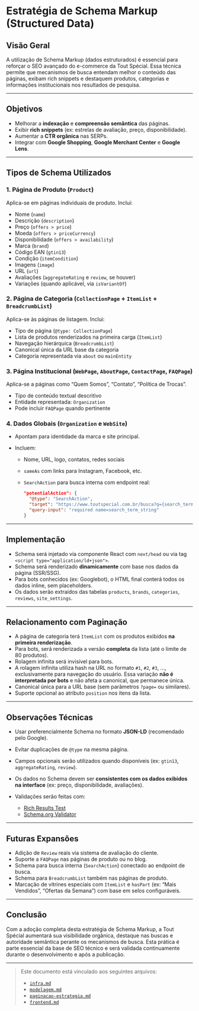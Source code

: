 # Estratégia de Schema Markup (Structured Data)

## Visão Geral

A utilização de Schema Markup (dados estruturados) é essencial para reforçar o SEO avançado do e-commerce da Tout Spécial. Essa técnica permite que mecanismos de busca entendam melhor o conteúdo das páginas, exibam rich snippets e destaquem produtos, categorias e informações institucionais nos resultados de pesquisa.

---

## Objetivos

* Melhorar a **indexação** e **compreensão semântica** das páginas.
* Exibir **rich snippets** (ex: estrelas de avaliação, preço, disponibilidade).
* Aumentar a **CTR orgânica** nas SERPs.
* Integrar com **Google Shopping**, **Google Merchant Center** e **Google Lens**.

---

## Tipos de Schema Utilizados

### 1. Página de Produto (`Product`)

Aplica-se em páginas individuais de produto. Inclui:

* Nome (`name`)
* Descrição (`description`)
* Preço (`offers > price`)
* Moeda (`offers > priceCurrency`)
* Disponibilidade (`offers > availability`)
* Marca (`brand`)
* Código EAN (`gtin13`)
* Condição (`itemCondition`)
* Imagens (`image`)
* URL (`url`)
* Avaliações (`aggregateRating` e `review`, se houver)
* Variações (quando aplicável, via `isVariantOf`)

### 2. Página de Categoria (`CollectionPage` + `ItemList` + `BreadcrumbList`)

Aplica-se às páginas de listagem. Inclui:

* Tipo de página (`@type: CollectionPage`)
* Lista de produtos renderizados na primeira carga (`ItemList`)
* Navegação hierárquica (`BreadcrumbList`)
* Canonical única da URL base da categoria
* Categoria representada via `about` ou `mainEntity`

### 3. Página Institucional (`WebPage`, `AboutPage`, `ContactPage`, `FAQPage`)

Aplica-se a páginas como “Quem Somos”, “Contato”, “Política de Trocas”.

* Tipo de conteúdo textual descritivo
* Entidade representada: `Organization`
* Pode incluir `FAQPage` quando pertinente

### 4. Dados Globais (`Organization` e `WebSite`)

* Apontam para identidade da marca e site principal.
* Incluem:

  * Nome, URL, logo, contatos, redes sociais
  * `sameAs` com links para Instagram, Facebook, etc.
  * `SearchAction` para busca interna com endpoint real:

    ```json
    "potentialAction": {
      "@type": "SearchAction",
      "target": "https://www.toutspecial.com.br/busca?q={search_term_string}",
      "query-input": "required name=search_term_string"
    }
    ```

---

## Implementação

* Schema será injetado via componente React com `next/head` ou via tag `<script type="application/ld+json">`.
* Schema será renderizado **dinamicamente** com base nos dados da página (SSR/SSG).
* Para bots conhecidos (ex: Googlebot), o HTML final conterá todos os dados inline, sem placeholders.
* Os dados serão extraídos das tabelas `products`, `brands`, `categories`, `reviews`, `site_settings`.

---

## Relacionamento com Paginação

* A página de categoria terá `ItemList` com os produtos exibidos **na primeira renderização**.
* Para bots, será renderizada a versão **completa** da lista (até o limite de 80 produtos).
* Rolagem infinita será invisível para bots.
* A rolagem infinita utiliza hash na URL no formato `#1`, `#2`, `#3`, ..., exclusivamente para navegação do usuário. Essa variação **não é interpretada por bots** e não afeta a canonical, que permanece única.
* Canonical única para a URL base (sem parâmetros `?page=` ou similares).
* Suporte opcional ao atributo `position` nos itens da lista.

---

## Observações Técnicas

* Usar preferencialmente Schema no formato **JSON-LD** (recomendado pelo Google).
* Evitar duplicações de `@type` na mesma página.
* Campos opcionais serão utilizados quando disponíveis (ex: `gtin13`, `aggregateRating`, `review`).
* Os dados no Schema devem ser **consistentes com os dados exibidos na interface** (ex: preço, disponibilidade, avaliações).
* Validações serão feitas com:

  * [Rich Results Test](https://search.google.com/test/rich-results)
  * [Schema.org Validator](https://validator.schema.org/)

---

## Futuras Expansões

* Adição de `Review` reais via sistema de avaliação do cliente.
* Suporte a `FAQPage` nas páginas de produto ou no blog.
* Schema para busca interna (`SearchAction`) conectado ao endpoint de busca.
* Schema para `BreadcrumbList` também nas páginas de produto.
* Marcação de vitrines especiais com `ItemList` e `hasPart` (ex: “Mais Vendidos”, “Ofertas da Semana”) com base em selos configuráveis.

---

## Conclusão

Com a adoção completa desta estratégia de Schema Markup, a Tout Spécial aumentará sua visibilidade orgânica, destaque nas buscas e autoridade semântica perante os mecanismos de busca. Esta prática é parte essencial da base de SEO técnico e será validada continuamente durante o desenvolvimento e após a publicação.

---

> Este documento está vinculado aos seguintes arquivos:
>
> * [`infra.md`](./infra.md)
> * [`modelagem.md`](./modelagem.md)
> * [`paginacao-estrategia.md`](./paginacao-estrategia.md)
> * [`frontend.md`](./frontend.md)
